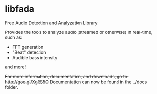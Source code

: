 libfada
=======

Free Audio Detection and Analyzation Library

Provides the tools to analyze audio (streamed or otherwise) in real-time, such as:

 - FFT generation
 - "Beat" detection
 - Audible bass intensity

and more!

~~For more information, documentation, and downloads, go to: http://goo.gl/XgRS5O~~
Documentation can now be found in the ../docs folder.
